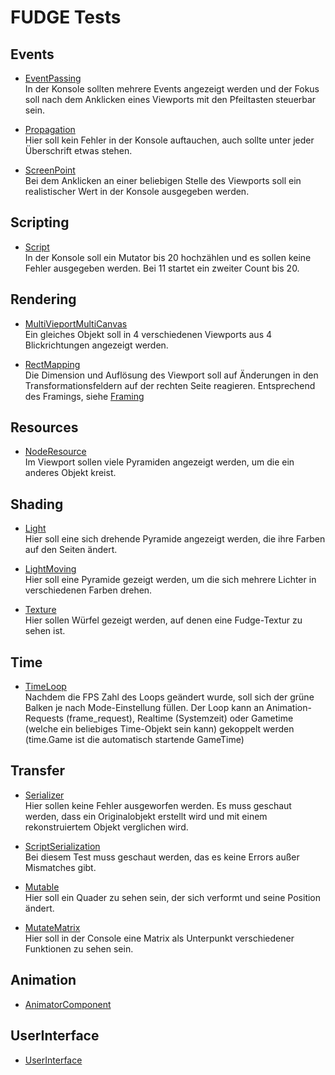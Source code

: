 # FUDGE Tests
## Events
- [EventPassing](Events/EventPassing/index.html)   
In der Konsole sollten mehrere Events angezeigt werden und der Fokus soll nach dem Anklicken eines Viewports mit den Pfeiltasten steuerbar sein.

- [Propagation](Events/Propagation/index.html)   
Hier soll kein Fehler in der Konsole auftauchen, auch sollte unter jeder Überschrift etwas stehen.

- [ScreenPoint](Events/ScreenPoint/index.html)  
Bei dem Anklicken an einer beliebigen Stelle des Viewports soll ein realistischer Wert in der Konsole ausgegeben werden.

## Scripting
- [Script](Scripting/index.html)  
In der Konsole soll ein Mutator bis 20 hochzählen und es sollen keine Fehler ausgegeben werden. Bei 11 startet ein zweiter Count bis 20.
## Rendering
- [MultiVieportMultiCanvas](WebGL/MultiViewportMultiCanvas/index.html)  
  Ein gleiches Objekt soll in 4 verschiedenen Viewports aus 4 Blickrichtungen angezeigt werden.

- [RectMapping](WebGL/TestRectMapping/index.html)  
Die Dimension und Auflösung des Viewport soll auf Änderungen in den Transformationsfeldern auf der rechten Seite reagieren. Entsprechend des Framings, siehe [Framing](..Documentation/Design/Framing.svg)
## Resources
- [NodeResource](Resources/NodeResource/index.html)   
Im Viewport sollen viele Pyramiden angezeigt werden, um die ein anderes Objekt kreist.
## Shading
- [Light](Shading/Light/Light.html)  
Hier soll eine sich drehende Pyramide angezeigt werden, die ihre Farben auf den Seiten ändert.
- [LightMoving](Shading/LightMoving/LightMoving.html)     
Hier soll eine Pyramide gezeigt werden, um die sich mehrere Lichter in verschiedenen Farben drehen.

- [Texture](Shading/Textures/TextureTest.html)   
Hier sollen Würfel gezeigt werden, auf denen eine Fudge-Textur zu sehen ist.
## Time
- [TimeLoop](Time/index.html)   
Nachdem die FPS Zahl des Loops geändert wurde, soll sich der grüne Balken je nach Mode-Einstellung füllen. Der Loop kann an Animation-Requests (frame_request), Realtime (Systemzeit) oder Gametime (welche ein beliebiges Time-Objekt sein kann) gekoppelt werden (time.Game ist die automatisch startende GameTime)
## Transfer
- [Serializer](Transfer/Serializer/index.html)  
Hier sollen keine Fehler ausgeworfen werden. Es muss geschaut werden, dass ein Originalobjekt erstellt wird und mit einem rekonstruiertem Objekt verglichen wird.

- [ScriptSerialization](Transfer/ScriptSerialization/index.html)  
Bei diesem Test muss geschaut werden, das es keine Errors außer Mismatches gibt.

- [Mutable](Transfer/Mutable/index.html)  
Hier soll ein Quader zu sehen sein, der sich verformt und seine Position ändert.

- [MutateMatrix](Transfer/MutateMatrix/index.html)  
Hier soll in der Console eine Matrix als Unterpunkt verschiedener Funktionen zu sehen sein.  

## Animation
- [AnimatorComponent](Animation/AnimatorComponent/index.html)  
## UserInterface
- [UserInterface](UserInterface/scr/app.html)
